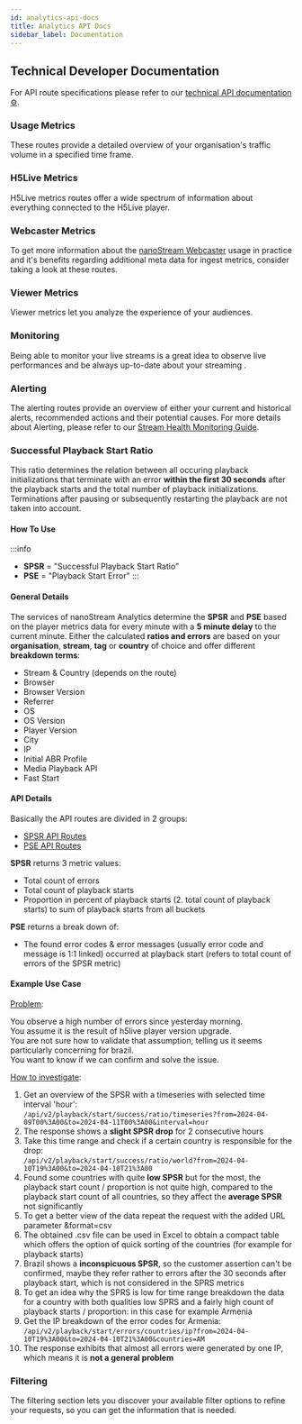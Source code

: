 ```yaml
---
id: analytics-api-docs
title: Analytics API Docs
sidebar_label: Documentation
---
```


## Technical Developer Documentation

For API route specifications please refer to our <a className="badge" href="https://metrics.nanocosmos.de/api/doc/v2/">technical API documentation ⚙️</a>.

### Usage Metrics

These routes provide a detailed overview of your organisation's traffic volume in a specified time frame.

### H5Live Metrics
 
H5Live metrics routes offer a wide spectrum of information about everything connected to the H5Live player. 

### Webcaster Metrics

To get more information about the [nanoStream Webcaster](https://docs.nanocosmos.de/docs/webrtc/nanostream_webrtc_introduction) usage in practice and it's benefits regarding additional meta data for ingest metrics, consider taking a look at these routes.

### Viewer Metrics

Viewer metrics let you analyze the experience of your audiences.

### Monitoring

Being able to monitor your live streams is a great idea to observe live performances and be always up-to-date about your streaming .

### Alerting

The alerting routes provide an overview of either your current and historical alerts, recommended actions and their potential causes. For more details about Alerting, please refer to our [Stream Health Monitoring Guide](https://docs.nanocosmos.de/docs/analytics/features/monitoring).

### Successful Playback Start Ratio

This ratio determines the relation between all occuring playback initializations that terminate with an error **within the first 30 seconds** after the playback starts and the total number of playback initializations. Terminations after pausing or subsequently restarting the playback are not taken into account.

#### How To Use

:::info
- **SPSR** = "Successful Playback Start Ratio"
- **PSE** = "Playback Start Error"
:::

#### General Details

The services of nanoStream Analytics determine the **SPSR** and **PSE** based on the player metrics data for every minute with a **5 minute delay** to the current minute.
Either the calculated **ratios and errors** are based on your **organisation**, **stream**, **tag** or **country** of choice and offer different **breakdown terms**:

- Stream & Country (depends on the route)
- Browser
- Browser Version
- Referrer
- OS
- OS Version
- Player Version
- City
- IP
- Initial ABR Profile
- Media Playback API
- Fast Start

#### API Details

Basically the API routes are divided in 2 groups: 
- [SPSR API Routes](https://metrics-dev.nanocosmos.de/api/doc/v2/#tag/Playback-start-success)
- [PSE API Routes](https://metrics-dev.nanocosmos.de/api/doc/v2/#tag/Playback-start-errors)

**SPSR** returns 3 metric values:
- Total count of errors
- Total count of playback starts
- Proportion in percent of playback starts (2. total count of playback starts) to sum of playback starts from all buckets

**PSE** returns a break down of:
- The found error codes & error messages (usually error code and message is 1:1 linked) occurred at playback start (refers to total count of errors of the SPSR metric)


#### Example Use Case

<u>Problem</u>:

You observe a high number of errors since yesterday morning.<br/>
You assume it is the result of h5live player version upgrade.<br/>
You are not sure how to validate that assumption, telling us it seems particularly concerning for brazil.<br/>
You want to know if we can confirm and solve the issue.

<u>How to investigate</u>:

1. Get an overview of the SPSR with a timeseries with selected time interval 'hour':<br/>
`/api/v2/playback/start/success/ratio/timeseries?from=2024-04-09T00%3A00&to=2024-04-11T00%3A00&interval=hour` 
2. The response shows a **slight SPSR drop** for 2 consecutive hours
3. Take this time range and check if a certain country is responsible for the drop:<br/> 
`/api/v2/playback/start/success/ratio/world?from=2024-04-10T19%3A00&to=2024-04-10T21%3A00`
4. Found some countries with quite **low SPSR** but for the most, the playback start count / proportion is not quite high, compared to the playback start count of all countries, so they affect the **average SPSR** not significantly
5. To get a better view of the data repeat the request with the added URL parameter &format=csv
6. The obtained .csv file can be used in Excel to obtain a compact table which offers the option of quick sorting of the countries (for example for playback starts)
7. Brazil shows a **inconspicuous SPSR**, so the customer assertion can't be confirmed, maybe they refer rather to errors after the 30 seconds after playback start, which is not considered in the SPRS metrics
8. To get an idea why the SPRS is low for time range breakdown the data for a country with both qualities low SPRS and a fairly high count of playback starts / proportion: in this case for example Armenia
9. Get the IP breakdown of the error codes for Armenia:<br/>
`/api/v2/playback/start/errors/countries/ip?from=2024-04-10T19%3A00&to=2024-04-10T21%3A00&countries=AM`
10. The response exhibits that almost all errors were generated by one IP, which means it is **not a general problem**

### Filtering

The filtering section lets you discover your available filter options to refine your requests, so you can get the information that is needed.